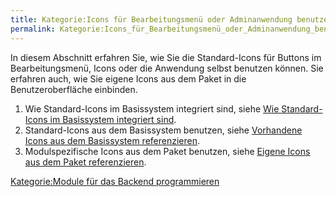```yaml
---
title: Kategorie:Icons für Bearbeitungsmenü oder Adminanwendung benutzen
permalink: Kategorie:Icons_für_Bearbeitungsmenü_oder_Adminanwendung_benutzen/
---
```


In diesem Abschnitt erfahren Sie, wie Sie die Standard-Icons für Buttons im Bearbeitungsmenü, Icons oder die Anwendung selbst benutzen können. Sie erfahren auch, wie Sie eigene Icons aus dem Paket in die Benutzeroberfläche einbinden.

1.  Wie Standard-Icons im Basissystem integriert sind, siehe [Wie Standard-Icons im Basissystem integriert sind](/Wie_Standard-Icons_im_Basissystem_integriert_sind ).
2.  Standard-Icons aus dem Basissystem benutzen, siehe [Vorhandene Icons aus dem Basissystem referenzieren](/Vorhandene_Icons_aus_dem_Basissystem_referenzieren ).
3.  Modulspezifische Icons aus dem Paket benutzen, siehe [Eigene Icons aus dem Paket referenzieren](/Eigene_Icons_aus_dem_Paket_referenzieren ).

[Kategorie:Module für das Backend programmieren](export_de/Kategorie:Module_für_das_Backend_programmieren )